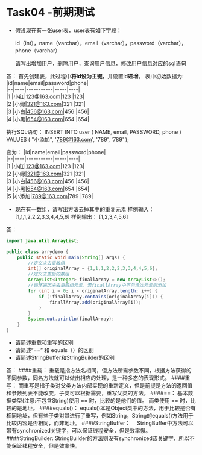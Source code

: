# Task04 -前期测试


+  假设现在有一张user表，user表有如下字段：
    
    id（int），name（varchar），email（varchar），password（varchar），phone（varchar）
    
     请写出增加用户，删除用户，查询用户信息，修改用户信息对应的sql语句

答：
  首先创建表，此过程中**将id设为主键**，并设置id**递增**。
 表中初始数据为:
 |id|name|email|password|phone|  
 |--|----|-----------|-----|----|  
 |1 |小红|123@163.com|123	|123|  
 |2 |小绿|321@163.com|321	|321|  
 |3 |小白|456@163.com|456	|456|  
 |4 |小黑|654@163.com|654	|654|  

执行SQL语句：
INSERT INTO user ( NAME, email, PASSWORD, phone )
VALUES
	( "小添加", '789@163.com', '789', '789' );

变为：
|id|name|email|password|phone|  
 |--|----|-----------|-----|----|  
 |1 |小红|123@163.com|123	|123|  
 |2 |小绿|321@163.com|321	|321|  
 |3 |小白|456@163.com|456	|456|  
 |4 |小黑|654@163.com|654	|654|  
 |5	|小添加|789@163.com|789 |789|  

+ 现在有一数组，请写出方法去掉其中的重复元素
    样例输入： [1,1,1,2,2,2,3,3,4,4,5,6]
    样例输出： [1,2,3,4,5,6]

答：
``` java
import java.util.ArrayList;

public class arrydemo {
    public static void main(String[] args) {
        //定义未去重数组
        int[] originalArray = {1,1,1,2,2,2,3,3,4,4,5,6};
        //定义去重后的数组
        ArrayList<Integer> finallArray = new ArrayList<>();
        //循环遍历未去重数组元素，若finallArray中不包含次元素则添加
        for (int i = 0; i < originalArray.length; i++) {
            if (!finallArray.contains(originalArray[i])) {
                finallArray.add(originalArray[i]);
            }
        }
        System.out.println(finallArray);
    }
}
```


+ 请简述重载和重写的区别
+ 请简述“==” 和 equals（）的区别
+ 请简述StringBuffer和StringBuilder的区别

答：
####重载：
重载是指方法名相同，但方法所需参数不同，根据方法获得的不同参数，同名方法就可以做出相应的处理，是一种多态的表现形式。
####重写：
而重写是指子类对父类方法内部实现的重新定义，但是前提是方法的返回值和参数列表不能改变，子类可以根据需要，重写父类的方法。
####==：
基本数据类型(注意:不包含String)使用 == 时，比较的是他们的值。
而类使用 == 时，比较的是地址。
####equals()：
equals()本是Object类中的方法，用于比较是否有相同地址，但有些子类对其进行了重写，例如String，String的equals()方法用于比较内容是否相同，而非地址。
####StringBuffer：
　StringBuffer中方法可以带有synchronized关键字，可以保证线程安全，但是效率慢。
####StringBuilder:
StringBuilder的方法则没有synchronized该关键字，所以不能保证线程安全，但是效率快。